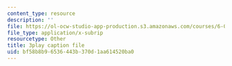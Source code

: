 ```yaml
---
content_type: resource
description: ''
file: https://ol-ocw-studio-app-production.s3.amazonaws.com/courses/6-004-computation-structures-spring-2017/bf58b8b96536443b370d1aa614520ba0_Bzqpuuoq4bI.srt
file_type: application/x-subrip
resourcetype: Other
title: 3play caption file
uid: bf58b8b9-6536-443b-370d-1aa614520ba0
---
```

